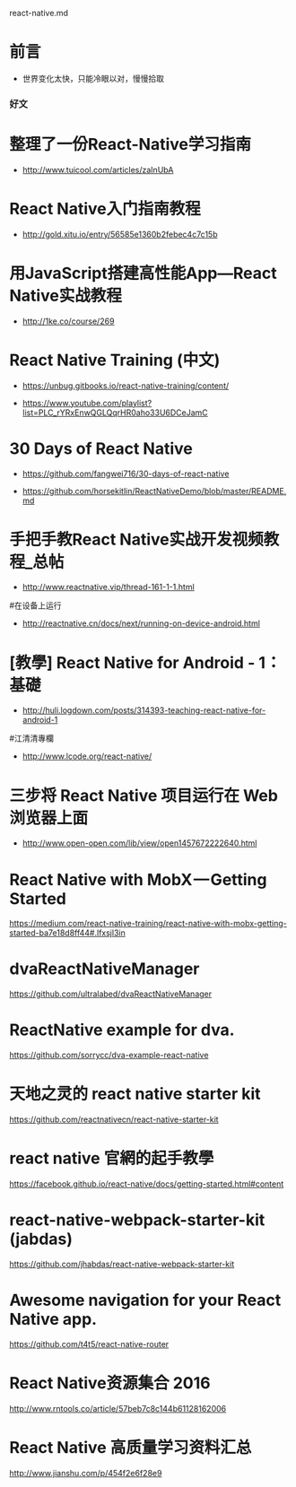 react-native.md


# 前言 #

- 世界变化太快，只能冷眼以对，慢慢拾取

### 好文

# 整理了一份React-Native学习指南

- http://www.tuicool.com/articles/zaInUbA

# React Native入门指南教程

- http://gold.xitu.io/entry/56585e1360b2febec4c7c15b

# 用JavaScript搭建高性能App—React Native实战教程

- http://1ke.co/course/269

# React Native Training (中文)
- https://unbug.gitbooks.io/react-native-training/content/

- https://www.youtube.com/playlist?list=PLC_rYRxEnwQGLQqrHR0aho33U6DCeJamC


# 30 Days of React Native

- https://github.com/fangwei716/30-days-of-react-native

- https://github.com/horsekitlin/ReactNativeDemo/blob/master/README.md



# 手把手教React Native实战开发视频教程_总帖

- http://www.reactnative.vip/thread-161-1-1.html

#在设备上运行

- http://reactnative.cn/docs/next/running-on-device-android.html


# [教學] React Native for Android - 1： 基礎
- http://huli.logdown.com/posts/314393-teaching-react-native-for-android-1


#江清清專欄
- http://www.lcode.org/react-native/


# 三步将 React Native 项目运行在 Web 浏览器上面
- http://www.open-open.com/lib/view/open1457672222640.html

# React Native with MobX — Getting Started
https://medium.com/react-native-training/react-native-with-mobx-getting-started-ba7e18d8ff44#.lfxsjl3in

# dvaReactNativeManager
https://github.com/ultralabed/dvaReactNativeManager

# ReactNative example for dva.
https://github.com/sorrycc/dva-example-react-native



# 天地之灵的 react native starter kit
https://github.com/reactnativecn/react-native-starter-kit


# react native 官網的起手教學
https://facebook.github.io/react-native/docs/getting-started.html#content

# react-native-webpack-starter-kit (jabdas)
https://github.com/jhabdas/react-native-webpack-starter-kit

# Awesome navigation for your React Native app.
https://github.com/t4t5/react-native-router

# React Native资源集合 2016
http://www.rntools.co/article/57beb7c8c144b61128162006

# React Native 高质量学习资料汇总
http://www.jianshu.com/p/454f2e6f28e9